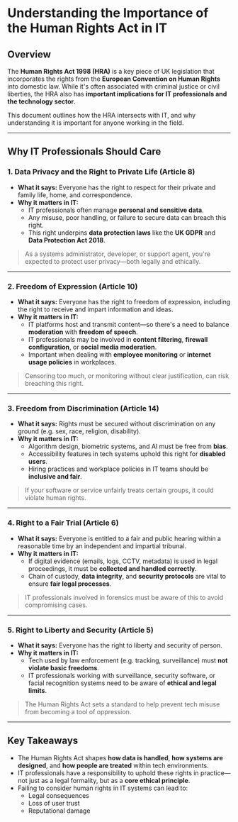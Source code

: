 # Understanding the Importance of the Human Rights Act in IT

## Overview

The **Human Rights Act 1998 (HRA)** is a key piece of UK legislation that incorporates the rights from the **European Convention on Human Rights** into domestic law. While it's often associated with criminal justice or civil liberties, the HRA also has **important implications for IT professionals and the technology sector**.

This document outlines how the HRA intersects with IT, and why understanding it is important for anyone working in the field.

---

## Why IT Professionals Should Care

### 1. **Data Privacy and the Right to Private Life (Article 8)**

- **What it says:** Everyone has the right to respect for their private and family life, home, and correspondence.
- **Why it matters in IT:**
  - IT professionals often manage **personal and sensitive data**.
  - Any misuse, poor handling, or failure to secure data can breach this right.
  - This right underpins **data protection laws** like the **UK GDPR** and **Data Protection Act 2018**.

> As a systems administrator, developer, or support agent, you're expected to protect user privacy—both legally and ethically.

---

### 2. **Freedom of Expression (Article 10)**

- **What it says:** Everyone has the right to freedom of expression, including the right to receive and impart information and ideas.
- **Why it matters in IT:**
  - IT platforms host and transmit content—so there's a need to balance **moderation** with **freedom of speech**.
  - IT professionals may be involved in **content filtering**, **firewall configuration**, or **social media moderation**.
  - Important when dealing with **employee monitoring** or **internet usage policies** in workplaces.

> Censoring too much, or monitoring without clear justification, can risk breaching this right.

---

### 3. **Freedom from Discrimination (Article 14)**

- **What it says:** Rights must be secured without discrimination on any ground (e.g. sex, race, religion, disability).
- **Why it matters in IT:**
  - Algorithm design, biometric systems, and AI must be free from **bias**.
  - Accessibility features in tech systems uphold this right for **disabled users**.
  - Hiring practices and workplace policies in IT teams should be **inclusive and fair**.

> If your software or service unfairly treats certain groups, it could violate human rights.

---

### 4. **Right to a Fair Trial (Article 6)**

- **What it says:** Everyone is entitled to a fair and public hearing within a reasonable time by an independent and impartial tribunal.
- **Why it matters in IT:**
  - If digital evidence (emails, logs, CCTV, metadata) is used in legal proceedings, it must be **collected and handled correctly**.
  - Chain of custody, **data integrity**, and **security protocols** are vital to ensure **fair legal processes**.

> IT professionals involved in forensics must be aware of this to avoid compromising cases.

---

### 5. **Right to Liberty and Security (Article 5)**

- **What it says:** Everyone has the right to liberty and security of person.
- **Why it matters in IT:**
  - Tech used by law enforcement (e.g. tracking, surveillance) must **not violate basic freedoms**.
  - IT professionals working with surveillance, security software, or facial recognition systems need to be aware of **ethical and legal limits**.

> The Human Rights Act sets a standard to help prevent tech misuse from becoming a tool of oppression.

---

## Key Takeaways

- The Human Rights Act shapes **how data is handled**, **how systems are designed**, and **how people are treated** within tech environments.
- IT professionals have a responsibility to uphold these rights in practice—not just as a legal formality, but as a **core ethical principle**.
- Failing to consider human rights in IT systems can lead to:
  - Legal consequences
  - Loss of user trust
  - Reputational damage

